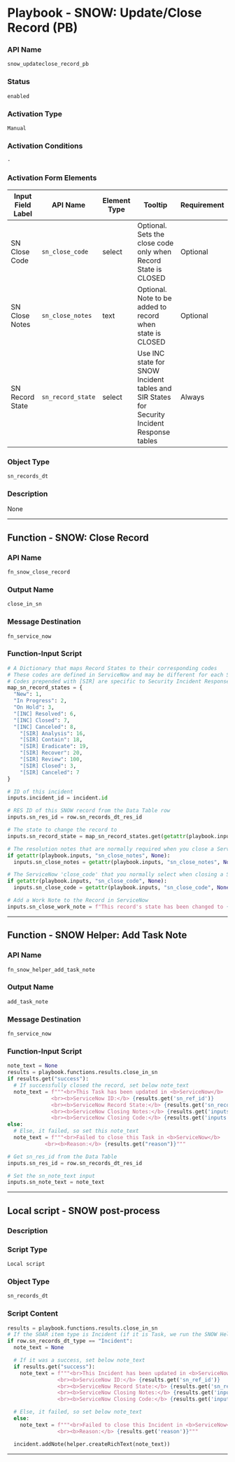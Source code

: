 <!--
    DO NOT MANUALLY EDIT THIS FILE
    THIS FILE IS AUTOMATICALLY GENERATED WITH resilient-sdk codegen
    Generated with resilient-sdk v51.0.1.0.695
-->

# Playbook - SNOW: Update/Close Record (PB)

### API Name
`snow_updateclose_record_pb`

### Status
`enabled`

### Activation Type
`Manual`

### Activation Conditions
`-`

### Activation Form Elements
| Input Field Label | API Name | Element Type | Tooltip | Requirement |
| ----------------- | -------- | ------------ | ------- | ----------- |
| SN Close Code | `sn_close_code` | select | Optional. Sets the close code only when Record State is CLOSED | Optional |
| SN Close Notes | `sn_close_notes` | text | Optional. Note to be added to record when state is CLOSED | Optional |
| SN Record State | `sn_record_state` | select | Use INC state for SNOW Incident tables and SIR States for Security Incident Response tables | Always |

### Object Type
`sn_records_dt`

### Description
None


---
## Function - SNOW: Close Record

### API Name
`fn_snow_close_record`

### Output Name
`close_in_sn`

### Message Destination
`fn_service_now`

### Function-Input Script
```python
# A Dictionary that maps Record States to their corresponding codes
# These codes are defined in ServiceNow and may be different for each ServiceNow configuration
# Codes prepended with [SIR] are specific to Security Incident Response incidents
map_sn_record_states = {
  "New": 1,
  "In Progress": 2,
  "On Hold": 3,
  "[INC] Resolved": 6,
  "[INC] Closed": 7,
  "[INC] Canceled": 8,
	"[SIR] Analysis": 16,
	"[SIR] Contain": 18,
	"[SIR] Eradicate": 19,
	"[SIR] Recover": 20,
	"[SIR] Review": 100,
	"[SIR] Closed": 3,
	"[SIR] Canceled": 7
}

# ID of this incident
inputs.incident_id = incident.id

# RES ID of this SNOW record from the Data Table row
inputs.sn_res_id = row.sn_records_dt_res_id

# The state to change the record to
inputs.sn_record_state = map_sn_record_states.get(getattr(playbook.inputs, "sn_record_state", None))

# The resolution notes that are normally required when you close a ServiceNow record
if getattr(playbook.inputs, "sn_close_notes", None):
  inputs.sn_close_notes = getattr(playbook.inputs, "sn_close_notes", None)

# The ServiceNow 'close_code' that you normally select when closing a ServiceNow record
if getattr(playbook.inputs, "sn_close_code", None):
  inputs.sn_close_code = getattr(playbook.inputs, "sn_close_code", None)

# Add a Work Note to the Record in ServiceNow
inputs.sn_close_work_note = f"This record's state has been changed to {playbook.inputs.sn_record_state} by IBM SOAR"
```

---
## Function - SNOW Helper: Add Task Note

### API Name
`fn_snow_helper_add_task_note`

### Output Name
`add_task_note`

### Message Destination
`fn_service_now`

### Function-Input Script
```python
note_text = None
results = playbook.functions.results.close_in_sn
if results.get("success"):
  # If successfully closed the record, set below note_text
  note_text = f"""<br>This Task has been updated in <b>ServiceNow</b>
              <br><b>ServiceNow ID:</b> {results.get('sn_ref_id')}
              <br><b>ServiceNow Record State:</b> {results.get('sn_record_state')}
              <br><b>ServiceNow Closing Notes:</b> {results.get('inputs', {}).get('sn_close_notes')}
              <br><b>ServiceNow Closing Code:</b> {results.get('inputs', {}).get('sn_close_code')}"""
else:
  # Else, it failed, so set this note_text
  note_text = f"""<br>Failed to close this Task in <b>ServiceNow</b>
            <br><b>Reason:</b> {results.get("reason")}"""

# Get sn_res_id from the Data Table
inputs.sn_res_id = row.sn_records_dt_res_id

# Set the sn_note_text input
inputs.sn_note_text = note_text
```

---

## Local script - SNOW post-process

### Description


### Script Type
`Local script`

### Object Type
`sn_records_dt`

### Script Content
```python
results = playbook.functions.results.close_in_sn
# If the SOAR item type is Incident (if it is Task, we run the SNOW Helper: Add Task Note function)
if row.sn_records_dt_type == "Incident":
  note_text = None

  # If it was a success, set below note_text
  if results.get("success"):
    note_text = f"""<br>This Incident has been updated in <b>ServiceNow</b>
                <br><b>ServiceNow ID:</b> {results.get('sn_ref_id')}
                <br><b>ServiceNow Record State:</b> {results.get('sn_record_state')}
                <br><b>ServiceNow Closing Notes:</b> {results.get('inputs', {}).get('sn_close_notes')}
                <br><b>ServiceNow Closing Code:</b> {results.get('inputs', {}).get('sn_close_code')}"""

  # Else, it failed, so set below note_text
  else:
    note_text = f"""<br>Failed to close this Incident in <b>ServiceNow</b>
                <br><b>Reason:</b> {results.get('reason')}"""

  incident.addNote(helper.createRichText(note_text))
```

---

